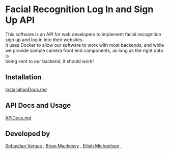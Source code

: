 # Facial Recognition Log In and Sign Up API  
This software is an API for web developers to implement facial recognition  
sign up and log in into their websites.  
It uses Docker to allow our software to work with most backends, and while  
we provide sample camera front end components, as long as the right data is  
being sent to our backend, it should work!  
## Installation
[InstallationDocs.md](InstallationDocs.md)
## API Docs and Usage
[APIDocs.md](APIDocs.md)

## Developed by
[Sebastian Vargas](https://github.com/sebvargas) ,
[Brian Mackessy](https://github.com/brianmackessy) ,
[Elijah Michaelson](https://github.com/elijahmichaelson) ,
